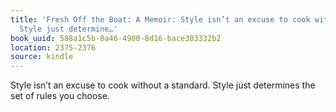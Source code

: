 ```yaml
---
title: 'Fresh Off the Boat: A Memoir: Style isn’t an excuse to cook without a standard.
  Style just determine…'
book_uuid: 588a1c5b-0a46-4900-8d16-bace303332b2
location: 2375-2376
source: kindle
---
```


Style isn’t an excuse to cook without a standard. Style just determines the set of rules you choose.